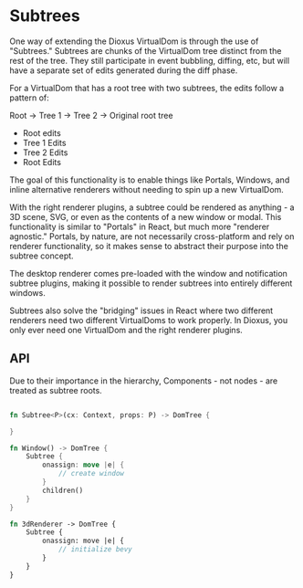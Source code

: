 # Subtrees

One way of extending the Dioxus VirtualDom is through the use of "Subtrees." Subtrees are chunks of the VirtualDom tree distinct from the rest of the tree. They still participate in event bubbling, diffing, etc, but will have a separate set of edits generated during the diff phase.

For a VirtualDom that has a root tree with two subtrees, the edits follow a pattern of:

Root
-> Tree 1
-> Tree 2 
-> Original root tree

- Root edits
- Tree 1 Edits
- Tree 2 Edits
- Root Edits

The goal of this functionality is to enable things like Portals, Windows, and inline alternative renderers without needing to spin up a new VirtualDom.

With the right renderer plugins, a subtree could be rendered as anything - a 3D scene, SVG, or even as the contents of a new window or modal. This functionality is similar to "Portals" in React, but much more "renderer agnostic." Portals, by nature, are not necessarily cross-platform and rely on renderer functionality, so it makes sense to abstract their purpose into the subtree concept.

The desktop renderer comes pre-loaded with the window and notification subtree plugins, making it possible to render subtrees into entirely different windows.

Subtrees also solve the "bridging" issues in React where two different renderers need two different VirtualDoms to work properly. In Dioxus, you only ever need one VirtualDom and the right renderer plugins.


## API

Due to their importance in the hierarchy, Components - not nodes - are treated as subtree roots.


```rust

fn Subtree<P>(cx: Context, props: P) -> DomTree {

}

fn Window() -> DomTree {
    Subtree {
        onassign: move |e| {
            // create window
        }
        children() 
    }
}

fn 3dRenderer -> DomTree {
    Subtree {
        onassign: move |e| {
            // initialize bevy
        }
    }
}

```
